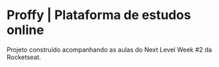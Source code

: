 # Proffy | Plataforma de estudos online
Projeto construído acompanhando as aulas do Next Level Week #2 da Rocketseat.
